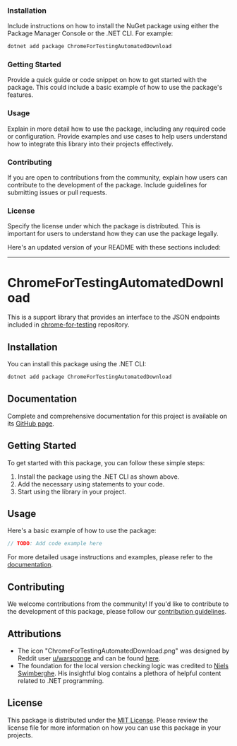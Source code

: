 ### Installation

Include instructions on how to install the NuGet package using either the Package Manager Console or the .NET CLI. For
example:

```bash
dotnet add package ChromeForTestingAutomatedDownload
```

### Getting Started

Provide a quick guide or code snippet on how to get started with the package. This could include a basic example of how
to use the package's features.

### Usage

Explain in more detail how to use the package, including any required code or configuration. Provide examples and use
cases to help users understand how to integrate this library into their projects effectively.

### Contributing

If you are open to contributions from the community, explain how users can contribute to the development of the package.
Include guidelines for submitting issues or pull requests.

### License

Specify the license under which the package is distributed. This is important for users to understand how they can use
the package legally.

Here's an updated version of your README with these sections included:

---

# ChromeForTestingAutomatedDownload

This is a support library that provides an interface to the JSON endpoints included
in [chrome-for-testing](https://github.com/GoogleChromeLabs/chrome-for-testing) repository.

## Installation

You can install this package using the .NET CLI:

```bash
dotnet add package ChromeForTestingAutomatedDownload
```

## Documentation

Complete and comprehensive documentation for this project is available on
its [GitHub page](https://github.com/WilliamSmithEdward/ChromeForTestingAutomatedDownload).

## Getting Started

To get started with this package, you can follow these simple steps:

1. Install the package using the .NET CLI as shown above.
2. Add the necessary using statements to your code.
3. Start using the library in your project.

## Usage

Here's a basic example of how to use the package:

```csharp
// TODO: Add code example here
```

For more detailed usage instructions and examples, please refer to
the [documentation](https://github.com/WilliamSmithEdward/ChromeForTestingAutomatedDownload).

## Contributing

We welcome contributions from the community! If you'd like to contribute to the development of this package, please
follow our [contribution guidelines](CONTRIBUTING.md).

## Attributions

- The icon "ChromeForTestingAutomatedDownload.png" was designed by Reddit
  user [u/warsponge](https://www.reddit.com/user/warsponge) and can be
  found [here](https://i.redd.it/nita41bof5481.png).
- The foundation for the local version checking logic was credited
  to [Niels Swimberghe](https://swimburger.net/blog/dotnet). His insightful blog contains a plethora of helpful content
  related to .NET programming.

## License

This package is distributed under the [MIT License](LICENSE). Please review the license file for more information on how
you can use this package in your projects.